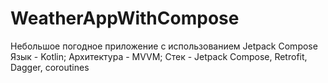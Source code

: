 # WeatherAppWithCompose
Небольшое погодное приложение с использованием Jetpack Compose
Язык - Kotlin; 
Архитектура - MVVM; 
Стек - Jetpack Compose, Retrofit, Dagger, coroutines
